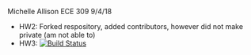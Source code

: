 Michelle Allison
ECE 309
9/4/18
* HW2: Forked respository, added contributors, however did not make private (am not able to)
* HW3: [![Build Status](https://travis-ci.org/mallisonNCSU/ece309-fall18-malliso.svg?branch=master)](https://travis-ci.org/mallisonNCSU/ece309-fall18-malliso)
